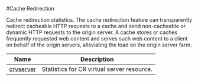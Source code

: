 #Cache Redirection

Cache redirection statistics. The cache redirection feature can transparently redirect cacheable HTTP requests to a cache and send non-cacheable or dynamic HTTP requests to the origin server. A cache stores or caches frequently requested web content and serves such web content to a client on behalf of the origin servers, alleviating the load on the origin server farm.


<table><thead><tr><th>Name</th><th>Description</th></tr></thead><tbody><tr><td><a href="../../../statistics/cache-redirection/crvserver/crvserver">crvserver</a></td><td>Statistics for CR virtual server resource.</td><tr></tbody></table>

